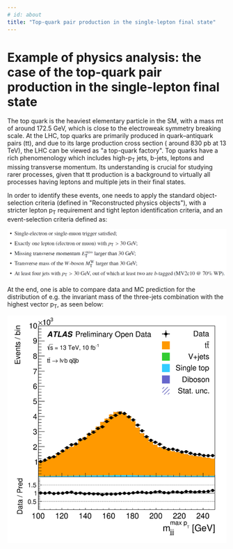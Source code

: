 ```yaml
---
# id: about
title: "Top-quark pair production in the single-lepton final state"
---
```


# Example of physics analysis: the case of the top-quark pair production in the single-lepton final state

The top quark is the heaviest elementary particle in the SM, with a mass mt of around 172.5 GeV, which is close to the electroweak symmetry breaking scale. At the LHC, top quarks are primarily produced in quark–antiquark pairs (tt), and due to its large production cross section ( around 830 pb at 13 TeV), the LHC can be viewed as "a top-quark factory". Top quarks have a rich phenomenology which includes high-p<sub>T</sub> jets, b-jets, leptons and missing transverse momentum. Its understanding is crucial for studying rarer processes, given that tt production is a background to virtually all processes having leptons and multiple jets in their final states.

In order to identify these events, one needs to apply the standard object-selection criteria (defined in "Reconstructed physics objects"), with a stricter lepton p<sub>T</sub> requirement and tight lepton identification criteria, and an event-selection criteria defined as:

![path](pictures/SL3.png)

At the end, one is able to compare data and MC prediction for the distribution of e.g. the invariant mass of the three-jets combination with the highest vector p<sub>T</sub>, as seen below:

![path](pictures/SL3_plot.png)

